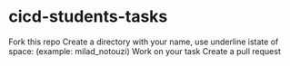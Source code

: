 # cicd-students-tasks

Fork this repo
Create a directory with your name, use underline istate of space: (example: milad_notouzi)
Work on your task
Create a pull request
